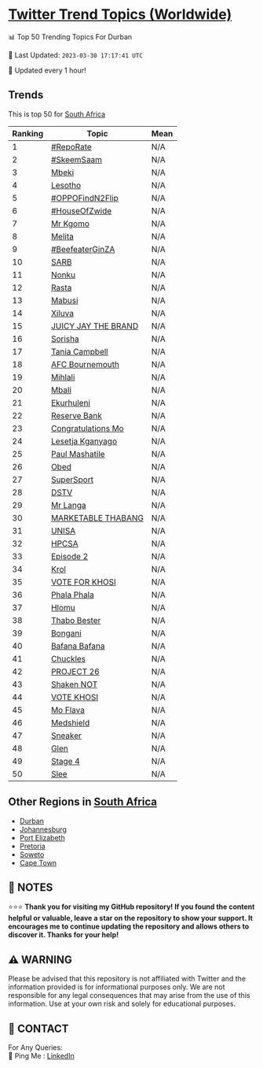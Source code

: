 [Twitter Trend Topics (Worldwide)](https://github.com/ErcinDedeoglu/Twitter-Trend-Topics)
==========


📊 Top 50 Trending Topics For Durban

📆 Last Updated: `2023-03-30 17:17:41 UTC`

🔧 Updated every 1 hour!


## Trends

This is top 50 for [South Africa](</South Africa>)

| Ranking | Topic | Mean |
| ------- | ------------ | ------------ |
| 1 | [#RepoRate](http://twitter.com/search?q=%23RepoRate) | N/A |
| 2 | [#SkeemSaam](http://twitter.com/search?q=%23SkeemSaam) | N/A |
| 3 | [Mbeki](http://twitter.com/search?q=Mbeki) | N/A |
| 4 | [Lesotho](http://twitter.com/search?q=Lesotho) | N/A |
| 5 | [#OPPOFindN2Flip](http://twitter.com/search?q=%23OPPOFindN2Flip) | N/A |
| 6 | [#HouseOfZwide](http://twitter.com/search?q=%23HouseOfZwide) | N/A |
| 7 | [Mr Kgomo](http://twitter.com/search?q=Mr+Kgomo) | N/A |
| 8 | [Melita](http://twitter.com/search?q=Melita) | N/A |
| 9 | [#BeefeaterGinZA](http://twitter.com/search?q=%23BeefeaterGinZA) | N/A |
| 10 | [SARB](http://twitter.com/search?q=SARB) | N/A |
| 11 | [Nonku](http://twitter.com/search?q=Nonku) | N/A |
| 12 | [Rasta](http://twitter.com/search?q=Rasta) | N/A |
| 13 | [Mabusi](http://twitter.com/search?q=Mabusi) | N/A |
| 14 | [Xiluva](http://twitter.com/search?q=Xiluva) | N/A |
| 15 | [JUICY JAY THE BRAND](http://twitter.com/search?q=JUICY+JAY+THE+BRAND) | N/A |
| 16 | [Sorisha](http://twitter.com/search?q=Sorisha) | N/A |
| 17 | [Tania Campbell](http://twitter.com/search?q=Tania+Campbell) | N/A |
| 18 | [AFC Bournemouth](http://twitter.com/search?q=AFC+Bournemouth) | N/A |
| 19 | [Mihlali](http://twitter.com/search?q=Mihlali) | N/A |
| 20 | [Mbali](http://twitter.com/search?q=Mbali) | N/A |
| 21 | [Ekurhuleni](http://twitter.com/search?q=Ekurhuleni) | N/A |
| 22 | [Reserve Bank](http://twitter.com/search?q=Reserve+Bank) | N/A |
| 23 | [Congratulations Mo](http://twitter.com/search?q=Congratulations+Mo) | N/A |
| 24 | [Lesetja Kganyago](http://twitter.com/search?q=Lesetja+Kganyago) | N/A |
| 25 | [Paul Mashatile](http://twitter.com/search?q=Paul+Mashatile) | N/A |
| 26 | [Obed](http://twitter.com/search?q=Obed) | N/A |
| 27 | [SuperSport](http://twitter.com/search?q=SuperSport) | N/A |
| 28 | [DSTV](http://twitter.com/search?q=DSTV) | N/A |
| 29 | [Mr Langa](http://twitter.com/search?q=Mr+Langa) | N/A |
| 30 | [MARKETABLE THABANG](http://twitter.com/search?q=MARKETABLE+THABANG) | N/A |
| 31 | [UNISA](http://twitter.com/search?q=UNISA) | N/A |
| 32 | [HPCSA](http://twitter.com/search?q=HPCSA) | N/A |
| 33 | [Episode 2](http://twitter.com/search?q=Episode+2) | N/A |
| 34 | [Krol](http://twitter.com/search?q=Krol) | N/A |
| 35 | [VOTE FOR KHOSI](http://twitter.com/search?q=VOTE+FOR+KHOSI) | N/A |
| 36 | [Phala Phala](http://twitter.com/search?q=Phala+Phala) | N/A |
| 37 | [Hlomu](http://twitter.com/search?q=Hlomu) | N/A |
| 38 | [Thabo Bester](http://twitter.com/search?q=Thabo+Bester) | N/A |
| 39 | [Bongani](http://twitter.com/search?q=Bongani) | N/A |
| 40 | [Bafana Bafana](http://twitter.com/search?q=Bafana+Bafana) | N/A |
| 41 | [Chuckles](http://twitter.com/search?q=Chuckles) | N/A |
| 42 | [PROJECT 26](http://twitter.com/search?q=PROJECT+26) | N/A |
| 43 | [Shaken NOT](http://twitter.com/search?q=Shaken+NOT) | N/A |
| 44 | [VOTE KHOSI](http://twitter.com/search?q=VOTE+KHOSI) | N/A |
| 45 | [Mo Flava](http://twitter.com/search?q=Mo+Flava) | N/A |
| 46 | [Medshield](http://twitter.com/search?q=Medshield) | N/A |
| 47 | [Sneaker](http://twitter.com/search?q=Sneaker) | N/A |
| 48 | [Glen](http://twitter.com/search?q=Glen) | N/A |
| 49 | [Stage 4](http://twitter.com/search?q=Stage+4) | N/A |
| 50 | [Slee](http://twitter.com/search?q=Slee) | N/A |



## Other Regions in [South Africa](</South Africa>)

* [Durban](</South Africa/Durban.md>)
* [Johannesburg](</South Africa/Johannesburg.md>)
* [Port Elizabeth](</South Africa/Port Elizabeth.md>)
* [Pretoria](</South Africa/Pretoria.md>)
* [Soweto](</South Africa/Soweto.md>)
* [Cape Town](</South Africa/Cape Town.md>)



## 📝 NOTES

⭐⭐⭐ **Thank you for visiting my GitHub repository! If you found the content helpful or valuable, leave a star on the repository to show your support. It encourages me to continue updating the repository and allows others to discover it. Thanks for your help!**


## ⚠️ WARNING

Please be advised that this repository is not affiliated with Twitter and the information provided is for informational purposes only. We are not responsible for any legal consequences that may arise from the use of this information. Use at your own risk and solely for educational purposes.


## 📨 CONTACT

 For Any Queries:  
            🏓 Ping Me : [LinkedIn](https://www.linkedin.com/in/ercindedeoglu/)
